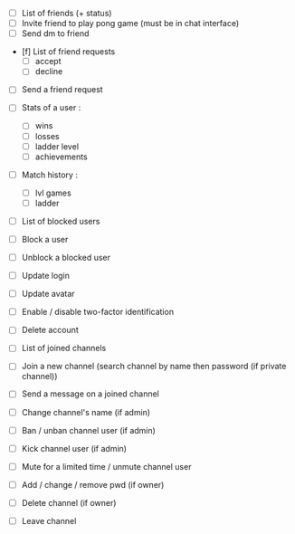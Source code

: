 
- [ ] List of friends (+ status)
- [ ] Invite friend to play pong game (must be in chat interface)
- [ ] Send dm to friend

- [f] List of friend requests
	- [ ] accept
	- [ ] decline 
- [ ] Send a friend request

- [ ] Stats of a user :
	- [ ] wins
	- [ ] losses
	- [ ] ladder level 
	- [ ] achievements

- [ ] Match history :
	- [ ] lvl games
	- [ ] ladder

- [ ] List of blocked users
- [ ] Block a user
- [ ] Unblock a blocked user

- [ ] Update login
- [ ] Update avatar
- [ ] Enable / disable two-factor identification 
- [ ] Delete account

- [ ] List of joined channels
- [ ] Join a new channel (search channel by name then password (if private channel))
- [ ] Send a message on a joined channel
- [ ] Change channel's name (if admin)
- [ ] Ban / unban channel user (if admin)
- [ ] Kick channel user (if admin)
- [ ] Mute for a limited time / unmute channel user
- [ ] Add / change / remove pwd (if owner)
- [ ] Delete channel (if owner)
- [ ] Leave channel